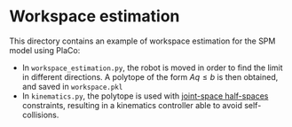 # Workspace estimation

This directory contains an example of workspace estimation for the SPM model using PlaCo:

* In `workspace_estimation.py`, the robot is moved in order to find the limit in different directions. A polytope of the form $A q \le b$ is then obtained, and saved in `workspace.pkl`
* In `kinematics.py`, the polytope is used with [joint-space half-spaces](https://placo.readthedocs.io/en/latest/kinematics/joint_space_half_spaces_constraint.html) constraints, resulting in a kinematics controller able to avoid self-collisions.